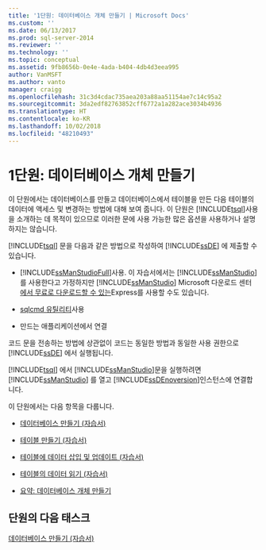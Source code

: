```yaml
---
title: '1단원: 데이터베이스 개체 만들기 | Microsoft Docs'
ms.custom: ''
ms.date: 06/13/2017
ms.prod: sql-server-2014
ms.reviewer: ''
ms.technology: ''
ms.topic: conceptual
ms.assetid: 9fb8656b-0e4e-4ada-b404-4db4d3eea995
author: VanMSFT
ms.author: vanto
manager: craigg
ms.openlocfilehash: 31c3d4cdac735aea203a88aa51154ae7c14c95a2
ms.sourcegitcommit: 3da2edf82763852cff6772a1a282ace3034b4936
ms.translationtype: HT
ms.contentlocale: ko-KR
ms.lasthandoff: 10/02/2018
ms.locfileid: "48210493"
---
```

# <a name="lesson-1-creating-database-objects"></a>1단원: 데이터베이스 개체 만들기
  이 단원에서는 데이터베이스를 만들고 데이터베이스에서 테이블을 만든 다음 테이블의 데이터에 액세스 및 변경하는 방법에 대해 보여 줍니다. 이 단원은 [!INCLUDE[tsql](../includes/tsql-md.md)]사용을 소개하는 데 목적이 있으므로 이러한 문에 사용 가능한 많은 옵션을 사용하거나 설명하지는 않습니다.  
  
 [!INCLUDE[tsql](../includes/tsql-md.md)] 문을 다음과 같은 방법으로 작성하여 [!INCLUDE[ssDE](../includes/ssde-md.md)] 에 제출할 수 있습니다.  
  
-   [!INCLUDE[ssManStudioFull](../includes/ssmanstudiofull-md.md)]사용. 이 자습서에서는 [!INCLUDE[ssManStudio](../includes/ssmanstudio-md.md)]를 사용한다고 가정하지만 [!INCLUDE[ssManStudio](../includes/ssmanstudio-md.md)] Microsoft 다운로드 센터 [에서 무료로 다운로드할 수 있는](http://go.microsoft.com/fwlink/?linkid=67359)Express를 사용할 수도 있습니다.  
  
-   [sqlcmd 유틸리티](../tools/sqlcmd-utility.md)사용  
  
-   만드는 애플리케이션에서 연결  
  
 코드 문을 전송하는 방법에 상관없이 코드는 동일한 방법과 동일한 사용 권한으로 [!INCLUDE[ssDE](../includes/ssde-md.md)] 에서 실행됩니다.  
  
 [!INCLUDE[tsql](../includes/tsql-md.md)] 에서 [!INCLUDE[ssManStudio](../includes/ssmanstudio-md.md)]문을 실행하려면 [!INCLUDE[ssManStudio](../includes/ssmanstudio-md.md)] 를 열고 [!INCLUDE[ssDEnoversion](../includes/ssdenoversion-md.md)]인스턴스에 연결합니다.  
  
 이 단원에서는 다음 항목을 다룹니다.  
  
-   [데이터베이스 만들기 &#40;자습서&#41;](lesson-1-1-creating-a-database.md)  
  
-   [테이블 만들기 &#40;자습서&#41;](lesson-1-2-creating-a-table.md)  
  
-   [테이블에 데이터 삽입 및 업데이트 &#40;자습서&#41;](lesson-1-3-inserting-and-updating-data-in-a-table.md)  
  
-   [테이블의 데이터 읽기 &#40;자습서&#41;](lesson-1-4-reading-the-data-in-a-table.md)  
  
-   [요약: 데이터베이스 개체 만들기](lesson-1-5-summary-creating-database-objects.md)  
  
## <a name="next-task-in-lesson"></a>단원의 다음 태스크  
 [데이터베이스 만들기 &#40;자습서&#41;](lesson-1-1-creating-a-database.md)  
  
  
